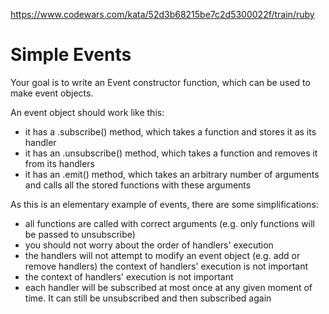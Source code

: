 https://www.codewars.com/kata/52d3b68215be7c2d5300022f/train/ruby

# Simple Events

Your goal is to write an Event constructor function, which can be used to make event objects.

An event object should work like this:

- it has a .subscribe() method, which takes a function and stores it as its handler
- it has an .unsubscribe() method, which takes a function and removes it from its handlers
- it has an .emit() method, which takes an arbitrary number of arguments and calls all the stored functions with these arguments

As this is an elementary example of events, there are some simplifications:

- all functions are called with correct arguments (e.g. only functions will be passed to unsubscribe)
- you should not worry about the order of handlers' execution
- the handlers will not attempt to modify an event object (e.g. add or remove handlers)
the context of handlers' execution is not important
- the context of handlers' execution is not important
- each handler will be subscribed at most once at any given moment of time. It can still be unsubscribed and then subscribed again
